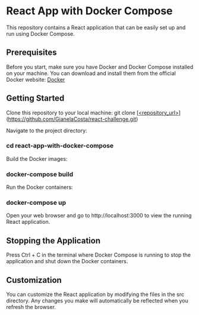 # React App with Docker Compose

This repository contains a React application that can be easily set up and run using Docker Compose.

## Prerequisites

Before you start, make sure you have Docker and Docker Compose installed on your machine. You can download and install them from the official Docker website: [Docker](https://www.docker.com/get-started)

## Getting Started

Clone this repository to your local machine: git clone [[<repository_url>](https://github.com/GianelaCosta/react-challenge)](https://github.com/GianelaCosta/react-challenge.git)

Navigate to the project directory:

### cd react-app-with-docker-compose

Build the Docker images:

### docker-compose build

Run the Docker containers:

### docker-compose up

Open your web browser and go to http://localhost:3000 to view the running React application.

## Stopping the Application

Press Ctrl + C in the terminal where Docker Compose is running to stop the application and shut down the Docker containers.

## Customization

You can customize the React application by modifying the files in the src directory. Any changes you make will automatically be reflected when you refresh the browser.
